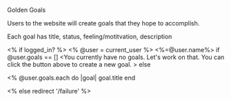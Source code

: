 Golden Goals 

Users to the website will create goals that they hope to accomplish. 

Each goal has title, status, feeling/motitvation, description


<% if logged_in? %>
  <% @user = current_user %>
  <%=@user.name%>
  if @user.goals == []
  <You currently have no goals. Let's work on that. You can click the button above to create a new goal. >
  else 

<% @user.goals.each do |goal| 
  goal.title 
  end 

  <% else redirect '/failure' %>



